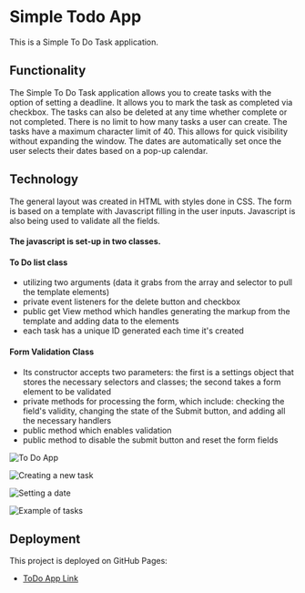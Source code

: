 # Simple Todo App

This is a Simple To Do Task application.

## Functionality

The Simple To Do Task application allows you to create tasks with the option of setting a deadline. It allows you to mark the task as completed via checkbox. The tasks can also be deleted at any time whether complete or not completed. There is no limit to how many tasks a user can create. The tasks have a maximum character limit of 40. This allows for quick visibility without expanding the window. The dates are automatically set once the user selects their dates based on a pop-up calendar.

## Technology

The general layout was created in HTML with styles done in CSS. The form is based on a template with Javascript filling in the user inputs. Javascript is also being used to validate all the fields.

#### The javascript is set-up in two classes.

#### To Do list class
- utilizing two arguments (data it grabs from the array and selector to pull the template elements)
- private event listeners for the delete button and checkbox
- public get View method which handles generating the markup from the template and adding data to the elements
- each task has a unique ID generated each time it's created

#### Form Validation Class
- Its constructor accepts two parameters: the first is a settings object that stores the necessary selectors and classes; the second takes a form element to be validated
- private methods for processing the form, which include: checking the field's validity, changing the state of the Submit button, and adding all the necessary handlers
- public method which enables validation
- public method to disable the submit button and reset the form fields

![To Do App](https://github.com/user-attachments/assets/a413b526-8193-49d3-ad2c-78ea311fa18a)

![Creating a new task](https://github.com/user-attachments/assets/85c8956b-4f6e-4a3e-9f34-c727d0e150af)

![Setting a date](https://github.com/user-attachments/assets/e3625b19-fc2e-41cf-9d74-611255f37c42)

![Example of tasks](https://github.com/user-attachments/assets/12346c30-5d6e-47a7-b517-f40e234860dc)


## Deployment

This project is deployed on GitHub Pages:

- [ToDo App Link](https://rezelution.github.io/se_project_todo-app/)
